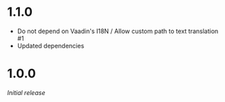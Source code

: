 # 1.1.0
* Do not depend on Vaadin's I18N / Allow custom path to text translation #1
* Updated dependencies

# 1.0.0
_Initial release_
